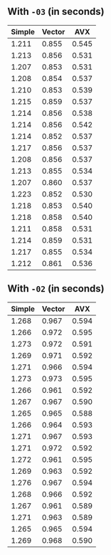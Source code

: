 ## With `-03` (in seconds)

| Simple       | Vector       | AVX         |
|--------------|--------------|-------------|
|     1.211    |    0.855     |    0.545    |
|     1.213    |    0.856     |    0.531    |
|     1.207    |    0.853     |    0.531    |
|     1.208    |    0.854     |    0.537    |
|     1.210    |    0.853     |    0.539    |
|     1.215    |    0.859     |    0.537    |
|     1.214    |    0.856     |    0.538    |
|     1.214    |    0.856     |    0.542    |
|     1.214    |    0.852     |    0.537    |
|     1.217    |    0.856     |    0.537    |
|     1.208    |    0.856     |    0.537    |
|     1.213    |    0.855     |    0.534    |
|     1.207    |    0.860     |    0.537    |
|     1.223    |    0.852     |    0.530    |
|     1.218    |    0.853     |    0.540    |
|     1.218    |    0.858     |    0.540    |
|     1.211    |    0.858     |    0.531    |
|     1.214    |    0.859     |    0.531    |
|     1.217    |    0.855     |    0.534    |
|     1.212    |    0.861     |    0.536    |

## With `-02` (in seconds)

| Simple       | Vector       | AVX         |
|--------------|--------------|-------------|
|     1.268    |    0.967     |    0.594    |
|     1.266    |    0.972     |    0.595    |
|     1.273    |    0.972     |    0.591    |
|     1.269    |    0.971     |    0.592    |
|     1.271    |    0.966     |    0.594    |
|     1.273    |    0.973     |    0.595    |
|     1.266    |    0.961     |    0.592    |
|     1.267    |    0.967     |    0.590    |
|     1.265    |    0.965     |    0.588    |
|     1.266    |    0.964     |    0.593    |
|     1.271    |    0.967     |    0.593    |
|     1.271    |    0.972     |    0.592    |
|     1.272    |    0.961     |    0.595    |
|     1.269    |    0.963     |    0.592    |
|     1.276    |    0.967     |    0.594    |
|     1.268    |    0.966     |    0.592    |
|     1.267    |    0.961     |    0.589    |
|     1.271    |    0.963     |    0.589    |
|     1.265    |    0.965     |    0.594    |
|     1.269    |    0.968     |    0.590    |
